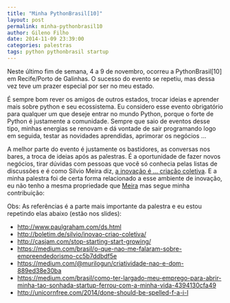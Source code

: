 ```yaml
---
title: "Minha PythonBrasil[10]"
layout: post
permalink: minha-pythonbrasil10
author: Gileno Filho
date: 2014-11-09 23:39:00
categories: palestras
tags: python pythonbrasil startup
---
```


Neste último fim de semana, 4 a 9 de novembro, ocorreu a PythonBrasil[10] em Recife/Porto de Galinhas. O sucesso do evento se repetiu, mas dessa vez teve um prazer especial por ser no meu estado.

É sempre bom rever os amigos de outros estados, trocar ideias e aprender mais sobre python e seu ecossistema. Eu considero esse evento obrigatório para qualquer um que deseje entrar no mundo Python, porque o forte de Python é justamente a comunidade. Sempre que saio de eventos desse tipo, minhas energias se renovam e dá vontade de sair programando logo em seguida, testar as novidades aprendidas, aprimorar os negócios ...

A melhor parte do evento é justamente os bastidores, as conversas nos bares, a troca de ideias após as palestras. É a oportunidade de fazer novos negócios, tirar dúvidas com pessoas que você só conhecia pelas listas de discussões e é como Silvio Meira diz, [a inovação é ... criação coletiva](http://boletim.de/silvio/inovao-criao-coletiva/). E a minha palestra foi de certa forma relacionado a esse ambiente de inovação, eu não tenho a mesma propriedade que [Meira](https://twitter.com/srlm) mas segue minha contribuição:

<script async class="speakerdeck-embed" data-id="c3bd03904973013242bd4e743bb86014" data-ratio="1.77777777777778" src="//speakerdeck.com/assets/embed.js"></script>

Obs: As referências é a parte mais importante da palestra e eu estou repetindo elas abaixo (estão nos slides):

- http://www.paulgraham.com/ds.html
- http://boletim.de/silvio/inovao-criao-coletiva/
- http://casjam.com/stop-starting-start-growing/
- https://medium.com/brasil/o-que-nao-me-falaram-sobre-empreendedorismo-cc5b7ddbdf5e
- https://medium.com/@murilogun/criatividade-nao-e-dom-889ed38e30ba
- https://medium.com/brasil/como-ter-largado-meu-emprego-para-abrir-minha-tao-sonhada-startup-ferrou-com-a-minha-vida-4394130cfa49
- http://unicornfree.com/2014/done-should-be-spelled-f-a-i-l
